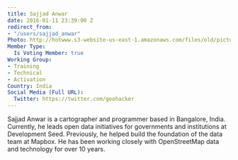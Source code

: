 ```yaml
---
title: Sajjad Anwar
date: 2016-01-11 23:39:00 Z
redirect_from:
- "/users/sajjad_anwar"
Photo: http://hotwww.s3-website-us-east-1.amazonaws.com/files/old/pictures/picture-321-1452658791.jpg
Member Type:
  Is Voting Member: true
Working Group:
- Training
- Technical
- Activation
Country: India
Social Media (Full URL):
  Twitter: https://twitter.com/geohacker
---
```


<p>Sajjad Anwar is a cartographer and programmer based in Bangalore, India. Currently, he leads open data initiatives for governments and institutions at Development Seed. Previously, he helped build the foundation of the data team at Mapbox. He has been working closely with OpenStreetMap data and technology for over 10 years.</p>
